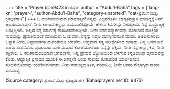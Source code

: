 +++
title = 'Prayer bpn9473 in ಕನ್ನಡ'
author = "Abdu'l-Bahá"
tags = ['lang-kn', 'prayer-', "author-Abdu'l-Bahá", "category-unsorted", "cat-ಪ್ರಶಂಸೆ ಮತ್ತು ಕೃತಜ್ಞತೆಗಾಗಿ"]
+++
ಓ ದಯಾಮಯನಾದ ಪರಮಾತ್ಮನೆ!  ನನ್ನನ್ನು ಎಚ್ಚರಗೊಳಿಸಿ ಜಾಗೃತನನ್ನಾಗಿ ಮಾಡಿದ್ದಕ್ಕೆ ನಿನಗೆ ಆಭಾರಿಯಾಗಿದ್ದೇನೆ.  ನೀನು ಕಾಣುವ ಕಣ್ಣನ್ನು ದಯಪಾಲಿಸಿದ್ದೀಯೆ.  ಕೇಳುವ ಕಿವಿಗಳನ್ನು ನೀಡಿದ್ದೀಯೆ.  ನಿನ್ನ ಸಾಮ್ರಾಜ್ಯಕ್ಕೆ ಒಯ್ದಿದ್ದೀಯೆ.   ಅಲ್ಲದೆ ನನ್ನ ಮಾರ್ಗಕ್ಕೆ ದಾರಿದೀಪವಾಗಿದ್ದೀಯೆ.  ನೀನು ನನಗೆ ಸನ್ಮಾರ್ಗವನ್ನು ತೋರಿರುವೆ ಮುಕ್ತಿಯ ನಾವೆಯನ್ನು ಪ್ರವೇಶಿಸುವಂತೆ ಮಾಡಿರುವೆ.  ಓ ದೇವರೇ, ನನ್ನನ್ನು ನಿಶ್ಚಲ ಮನಸ್ಸಿನವನಂತೆ ಮಾಡು. ಅಚಲನಾಗಿರಲು ಒತ್ತಾಸೆ ನೀಡು, ನಿಷ್ಠಾವಂತನಾಗಿರುವಂತೆಯೂ ಕರುಣಿಸು.  ಉಗ್ರವಾದ ಸತ್ವ ಪರೀಕ್ಷೆಗಳಿಂದ ಕಾಪಾಡು.  ನಿನ್ನ ಒಡಂಬಡಿಕೆ ಹಾಗೂ ಶಾಸನವೆಂಬ ಪ್ರಬಲವಾದ ದುರ್ಗಮವಾದ ಕೋಟೆಯೊಳಗಿಟ್ಟು ನನ್ನನ್ನು ರಕ್ಷಿಸು.  ನೀನೇ ನನ್ನ ಕಣ್ಣು, ಕಿವಿ, ನೀನೇ ಶಕ್ತಿಶಾಲಿ.  ಓ ಕರುಣಾಮಯಿಯಾದ ಭಗವಂತನೇ, ನಿನ್ನ ಪ್ರೇಮದ ಜ್ಯೋತಿಯಿಂದ ಬೆಳಗುವ ಕನ್ನಡಿಯಂಥ ಹೃದಯವನ್ನು ಕೊಡು.  ಆಧ್ಯಾತ್ಮಿಕ ಪ್ರಸಾದದ ಮೂಲಕ ಈ ಜಗತ್ತನೇ ಒಂದು ಗುಲಾಬಿ ತೋಟದಂತೆ ಮಾರ್ಪಡಿಸುವ ಸೂಚನೆಯೊಂದನ್ನು ಕರುಣಿಸುವವನಾಗು.
ನೀನು ಕಾರುಣ್ಯಮೂರ್ತಿ, ದಯಾನಿಧಿ, ನೀನೇ ಅಪಾರ ಸೌಭಾಗ್ಯದ ಸಾಕಾರ ಪರಮಾತ್ಮ.

(Source category: ಪ್ರಶಂಸೆ ಮತ್ತು ಕೃತಜ್ಞತೆಗಾಗಿ)
(Bahaiprayers.net ID: 9473)

